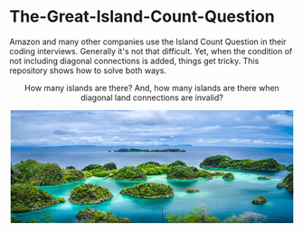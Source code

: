 # The-Great-Island-Count-Question
Amazon and many other companies use the Island Count Question in their coding interviews. Generally it's not that difficult. Yet, when the condition of not including diagonal connections is added, things get tricky. This repository shows how to solve both ways.

<p align="center">
How many islands are there? And, how many islands are there when diagonal land connections are invalid?
</p>
<p align="center">
  <img width="500" height="200" src="https://github.com/MattLondon101/Images/blob/master/Islands.png"
</p>


